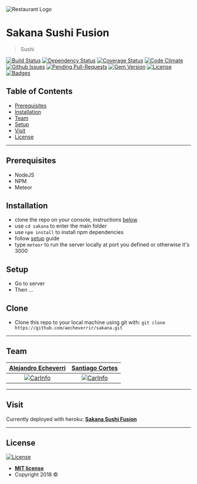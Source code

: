 <img src="https://i.imgur.com/kdQ7hJb.jpg" title="Sakana" alt="Restaurant Logo" href="">

# Sakana Sushi Fusion
> Sushi 

[![Build Status](http://img.shields.io/travis/badges/badgerbadgerbadger.svg?style=flat-square)](https://travis-ci.org/badges/badgerbadgerbadger) [![Dependency Status](http://img.shields.io/gemnasium/badges/badgerbadgerbadger.svg?style=flat-square)](https://gemnasium.com/badges/badgerbadgerbadger) [![Coverage Status](http://img.shields.io/coveralls/badges/badgerbadgerbadger.svg?style=flat-square)](https://coveralls.io/r/badges/badgerbadgerbadger) [![Code Climate](http://img.shields.io/codeclimate/github/badges/badgerbadgerbadger.svg?style=flat-square)](https://codeclimate.com/github/badges/badgerbadgerbadger) [![Github Issues](http://githubbadges.herokuapp.com/badges/badgerbadgerbadger/issues.svg?style=flat-square)](https://github.com/badges/badgerbadgerbadger/issues) [![Pending Pull-Requests](http://githubbadges.herokuapp.com/badges/badgerbadgerbadger/pulls.svg?style=flat-square)](https://github.com/badges/badgerbadgerbadger/pulls) [![Gem Version](http://img.shields.io/gem/v/badgerbadgerbadger.svg?style=flat-square)](https://rubygems.org/gems/badgerbadgerbadger) [![License](http://img.shields.io/:license-mit-blue.svg?style=flat-square)](http://badges.mit-license.org) [![Badges](http://img.shields.io/:badges-9/9-ff6799.svg?style=flat-square)](https://github.com/badges/badgerbadgerbadger)


## Table of Contents

- [Prerequisites](#prerequisites)
- [Installation](#installation)
- [Team](#team)
- [Setup](#setup)
- [Visit](#visit)
- [License](#license)

---

## Prerequisites

- NodeJS
- NPM
- Meteor

## Installation

- clone the repo on your console, instructions [below](#clone)
- use `cd sakana` to enter the main folder
- use `npm install` to install npm dependencies
- follow [setup](#setup) guide
- type `meteor` to run the server locally at port you defined or otherwise it's 3000

## Setup
- Go to server
- Then ...


## Clone

- Clone this repo to your local machine using git with: `git clone https://github.com/aecheverrir/sakana.git`

---

## Team

| <a href="https://github.com/aecheverrir" target="_blank">**Alejandro Echeverri**</a> | <a href="https://github.com/s-cortes" target="_blank">**Santiago Cortes**</a> |
| :---: |:---:|
| [![CarInfo](https://avatars3.githubusercontent.com/u/25350194?s=460&v=4)](https://github.com/aecheverrir)    | [![CarInfo](https://avatars0.githubusercontent.com/u/25346635?s=460&v=4)](https://github.com/s-cortes) |

---

## Visit

Currently deployed with heroku: <a href="" target="_blank">**Sakana Sushi Fusion**</a>

---

## License

[![License](http://img.shields.io/:license-mit-blue.svg?style=flat-square)](http://badges.mit-license.org)

- **[MIT license](http://opensource.org/licenses/mit-license.php)**
- Copyright 2018 © 
